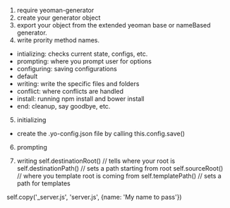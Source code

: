 1. require yeoman-generator
2. create your generator object
3. export your object from the extended yeoman base or nameBased generator.
4. write prority method names.
  - intializing: checks current state, configs, etc.
  - prompting: where you prompt user for options
  - configuring: saving configurations
  - default
  - writing: write the specific files and folders
  - conflict: where conflicts are handled
  - install: running npm install and bower install
  - end: cleanup, say goodbye, etc.

5. initializing
  - create the .yo-config.json file by calling this.config.save()

6. prompting

7. writing
  self.destinationRoot() // tells where your root is
  self.destinationPath() // sets a path starting from root
  self.sourceRoot() // where you template root is coming from
  self.templatePath() // sets a path for templates

  self.copy('_server.js', 'server.js', {name: 'My name to pass'})